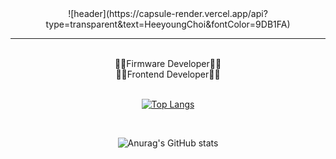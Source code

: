 <div align="center">
  ![header](https://capsule-render.vercel.app/api?type=transparent&text=HeeyoungChoi&fontColor=9DB1FA)
</div>
<hr/>
<br/>
<div align="center">👨‍💻Firmware Developer👨‍💻</div>
<div align="center">👨‍💻Frontend Developer👨‍💻</div>
<br/>
<div align="center">

  [![Top Langs](https://github-readme-stats.vercel.app/api/top-langs/?username=downpour07&layout=compact)](https://github.com/downpour07/github-readme-stats)
</div>
<br/>
<div align="center">

  ![Anurag's GitHub stats](https://github-readme-stats.vercel.app/api?username=downpour07&show_icons=true&theme=radical)
</div>
